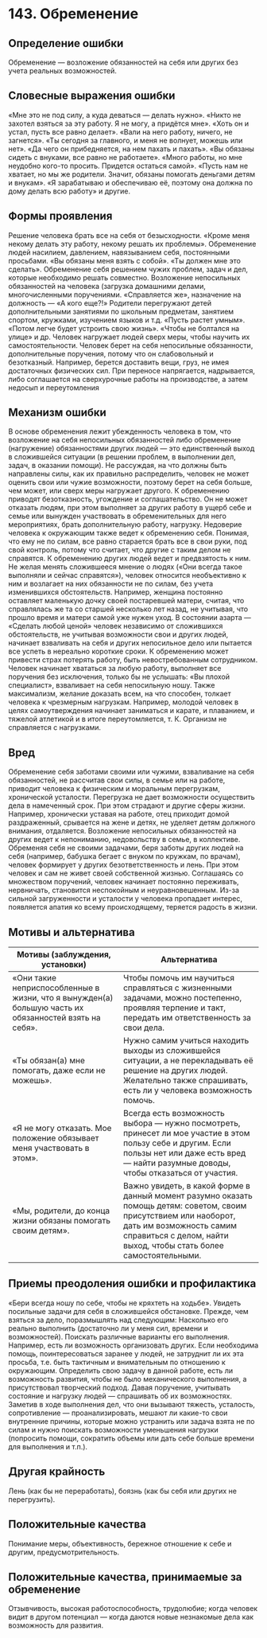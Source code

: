 # 143. Обременение

## Определение ошибки
Обременение — возложение обязанностей на себя или других без учета реальных возможностей.

## Словесные выражения ошибки
«Мне это не под силу, а куда деваться — делать нужно».
«Никто не захотел взяться за эту работу. Я не могу, а придётся мне».
«Хоть он и устал, пусть все равно делает».
«Вали на него работу, ничего, не загнется».
«Ты сегодня за главного, и меня не волнует, можешь или нет».
«Да чего он прибедняется, на нем пахать и пахать».
«Вы обязаны сидеть с внуками, все равно не работаете».
«Много работы, но мне неудобно кого-то просить. Придется остаться самой».
«Пусть нам не хватает, но мы же родители. Значит, обязаны помогать деньгами детям и внукам».
«Я зарабатываю и обеспечиваю её, поэтому она должна по дому делать всю работу» и другие.

## Формы проявления
Решение человека брать все на себя от безысходности. «Кроме меня некому делать эту работу, некому решать их проблемы».
Обременение людей насилием, давлением, навязыванием себя, постоянными просьбами. «Вы обязаны меня взять с собой». «Ты должен мне это сделать».
Обременение себя решением чужих проблем, задач и дел, которые необходимо решать совместно.
Возложение непосильных обязанностей на человека (загрузка домашними делами, многочисленными поручениями. «Справляется же», назначение на должность — «А кого еще?!»
Родители перегружают детей дополнительными занятиями по школьным предметам, занятием спортом, кружками, изучением языков и т.д. «Пусть растет умным». «Потом легче будет устроить свою жизнь». «Чтобы не болтался на улице» и др.
Человек нагружает людей сверх меры, чтобы научить их самостоятельности.
Человек берет на себя непосильные обязанности, дополнительные поручения, потому что он слабовольный и безотказный. Например, берется доставить вещи, груз, не имея достаточных физических сил. При переносе напрягается, надрывается, либо соглашается на сверхурочные работы на производстве, а затем недосып и переутомления

## Механизм ошибки
В основе обременения лежит убежденность человека в том, что возложение на себя непосильных обязанностей либо обременение (нагружение) обязанностями других людей — это единственный выход в сложившейся ситуации (в решении проблем, в выполнении дел, задач, в оказании помощи).
Не рассуждая, на что должны быть направлены силы, как их правильно распределить, человек не может оценить свои или чужие возможности, поэтому берет на себя больше, чем может, или сверх меры нагружает другого.
К обременению приводят безотказность, угождение и соглашательство. Он не может отказать людям, при этом выполняет за других работу в ущерб себе и семье или вынужден участвовать в обременительных для него мероприятиях, брать дополнительную работу, нагрузку.
Недоверие человека к окружающим также ведет к обременению себя. Понимая, что ему не по силам, все равно старается брать все в свои руки, под свой контроль, потому что считает, что другие с таким делом не справятся.
К обременению других людей ведет и предвзятость к ним. Не желая менять сложившееся мнение о людях («Они всегда такое выполняли и сейчас справятся»), человек относится необъективно к ним и возлагает на них обязанности не по силам, без учета изменившихся обстоятельств. Например, женщина постоянно оставляет маленькую дочку своей постаревшей матери, считая, что справлялась же та со старшей несколько лет назад, не учитывая, что прошло время и матери самой уже нужен уход.
В состоянии азарта — «Сделать любой ценой» человек независимо от сложившихся обстоятельств, не учитывая возможности свои и других людей, начинает взваливать на себя и других непосильное дело или пытается все успеть в нереально короткие сроки.
К обременению может привести страх потерять работу, быть невостребованным сотрудником. Человек начинает хвататься за любую работу, выполняет все поручения без исключения, только бы не услышать: «Вы плохой специалист», взваливает на себя непосильную ношу.
Также максимализм, желание доказать всем, на что способен, толкает человека к чрезмерным нагрузкам. Например, молодой человек в целях самоутверждения начинает заниматься и карате, и плаванием, и тяжелой атлетикой и в итоге переутомляется, т. К. Организм не справляется с нагрузками.

## Вред
Обременение себя заботами своими или чужими, взваливание на себя обязанностей, не рассчитав свои силы, в семье или на работе, приводит человека к физическим и моральным перегрузкам, хронической усталости. Перегрузка не дает возможности осуществить дела в намеченный срок. При этом страдают и другие сферы жизни. Например, хронически уставая на работе, отец приходит домой раздраженный, срывается на жене и детях, не уделяет детям должного внимания, отдаляется.
Возложение непосильных обязанностей на других ведет к непониманию, недовольству в семье, в коллективе.
Обременяя себя не своими задачами, беря заботы других людей на себя (например, бабушка бегает с внуком по кружкам, по врачам), человек формирует у других безответственность и лень. При этом человек и сам не живет своей собственной жизнью.
Соглашаясь со множеством поручений, человек начинает постоянно переживать, нервничать, становится неспокойным и неуравновешенным.
Из-за сильной загруженности и усталости у человека пропадает интерес, появляется апатия ко всему происходящему, теряется радость в жизни.

## Мотивы и альтернатива
Мотивы (заблуждения, установки) | Альтернатива
---|---
«Они такие неприспособленные в жизни, что я вынужден(а) большую часть их обязанностей взять на себя».	| Чтобы помочь им научиться справляться с жизненными задачами, можно постепенно, проявляя терпение и такт, передать им ответственность за свои дела.
«Ты обязан(а) мне помогать, даже если не можешь».	| Нужно самим учиться находить выходы из сложившейся ситуации, а не перекладывать её решение на других людей. Желательно также спрашивать, есть ли у человека возможность помочь.
«Я не могу отказать. Мое положение обязывает меня участвовать в этом».	| Всегда есть возможность выбора — нужно посмотреть, принесет ли мое участие в этом пользу себе и другим. Если пользы нет или даже есть вред — найти разумные доводы, чтобы отказаться от участия.
«Мы, родители, до конца жизни обязаны помогать своим детям».	| Важно увидеть, в какой форме в данный момент разумно оказать помощь детям: советом, своим присутствием или наоборот, дать им возможность самим справиться с делом, найти выход, чтобы стать более самостоятельными.

## Приемы преодоления ошибки и профилактика
«Бери всегда ношу по себе, чтобы не кряхтеть на ходьбе».
Увидеть посильные задачи для себя в сложившейся обстановке.
Прежде, чем взяться за дело, поразмышлять над следующим:
Насколько его реально выполнить (достаточно ли у меня сил, времени и возможностей).
Поискать различные варианты его выполнения. Например, есть ли возможность организовать других.
Если необходима помощь, поинтересоваться заранее у людей, не затруднит ли их эта просьба, т.е. быть тактичным и внимательным по отношению к окружающим.
Определить свою задачу в данной работе, есть ли возможность развития, чтобы не было механического выполнения, а присутствовал творческий подход.
Давая поручение, учитывать состояние и нагрузку людей — спрашивать об их возможностях.
Заметив в ходе выполнения дел, что они вызывают тяжесть, усталость, сопротивление — проанализировать, мешают ли какие-то свои внутренние причины, которые можно устранить или задача взята не по силам и нужно поискать возможности уменьшения нагрузки (попросить помощи, сократить объемы или дать себе больше времени для выполнения и т.п.).

## Другая крайность 
Лень (как бы не переработать), боязнь (как бы себя или других не перегрузить).

## Положительные качества 
Понимание меры, объективность, бережное отношение к себе и другим, предусмотрительность.

## Положительные качества, принимаемые за обременение
Отзывчивость, высокая работоспособность, трудолюбие; когда человек видит в другом потенциал — когда даются новые незнакомые дела как возможность для развития. 

